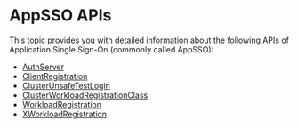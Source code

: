 # AppSSO APIs

This topic provides you with detailed information about the following APIs of 
Application Single Sign-On (commonly called AppSSO):

- [AuthServer](./authserver.hbs.md)
- [ClientRegistration](./clientregistration.hbs.md)
- [ClusterUnsafeTestLogin](./clusterunsafetestlogin.hbs.md)
- [ClusterWorkloadRegistrationClass](./clusterworkloadregistrationclass.hbs.md)
- [WorkloadRegistration](./workloadregistration.hbs.md)
- [XWorkloadRegistration](./xworkloadregistration.hbs.md)
